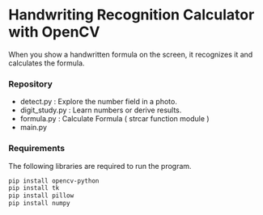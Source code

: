 # Handwriting Recognition Calculator with OpenCV

When you show a handwritten formula on the screen, it recognizes it and calculates the formula.

### Repository
- detect.py : Explore the number field in a photo.
- digit_study.py : Learn numbers or derive results.
- formula.py : Calculate Formula ( strcar function module )
- main.py 

### Requirements
The following libraries are required to run the program.
```sh
pip install opencv-python
pip install tk
pip install pillow
pip install numpy
```
